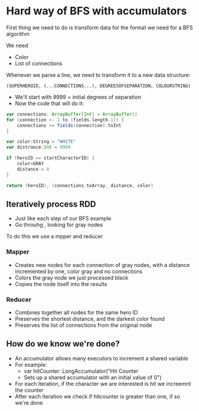 # Hard way of BFS with accumulators

First thing we need to do is transform data for the format we need for a BFS algorithm

We need
* Color
* List of connections

Whenever we parse a line, we need to transform it to a new data structure:

`(SUPERHEROID, (...CONNECTIONS...), DEGREESOFSEPARATION, COLOURSTRING)`

* We'll start with 9999 = initial degrees of separation
* Now the code that will do it:

``` scala
var connections: ArrayBuffer[Int] = ArrayBuffer()
for (connection <- 1 to (fields.length-1)) {
    connections += fields(connection).toInt 
}

var color:String = "WHITE"
var distrance:Int = 9999

if (heroID == startCharacterID) {
    color=GRAY
    distance = 0
}

return (heroID), (connections.toArray, distance, color)
```

## Iteratively process RDD

* Just like each step of our BFS example
* Go throuhg , looking for gray nodes

To do this we use a mpper and reducer

### Mapper

* Creates new nodes for each connection of gray nodes, with a distance incremented by one, color gray and no connections
* Colors the gray node we just processed black
* Copies the node itself into the results

### Reducer

* Combines together all nodes for the same hero ID
* Preserves the shortest distance, and the darkest color found
* Preserves the list of connections from the original node

## How do we know we're done?

* An accumulator allows many executors to increment a shared variable
* For example: 
    - var hitCounter: LongAccumulator("Hit Counter
    - Sets up a shared accumulator with an initial value of 0")
* For each iteration, if the character we are interested is hit we increemnt the counter
* After each iteration we check if hitcounter is greater than one, if so we're done




   


